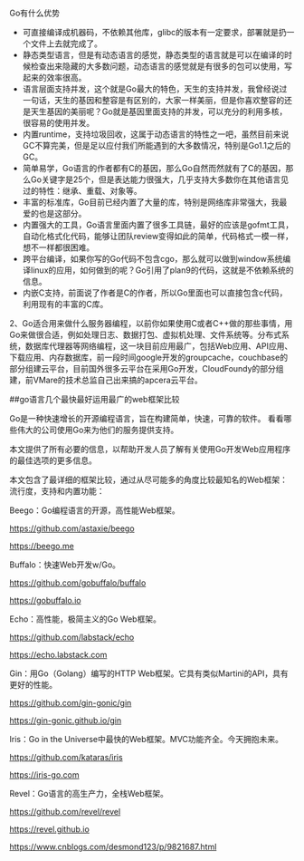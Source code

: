 #

Go有什么优势

* 可直接编译成机器码，不依赖其他库，glibc的版本有一定要求，部署就是扔一个文件上去就完成了。
* 静态类型语言，但是有动态语言的感觉，静态类型的语言就是可以在编译的时候检查出来隐藏的大多数问题，动态语言的感觉就是有很多的包可以使用，写起来的效率很高。
* 语言层面支持并发，这个就是Go最大的特色，天生的支持并发，我曾经说过一句话，天生的基因和整容是有区别的，大家一样美丽，但是你喜欢整容的还是天生基因的美丽呢？Go就是基因里面支持的并发，可以充分的利用多核，很容易的使用并发。
* 内置runtime，支持垃圾回收，这属于动态语言的特性之一吧，虽然目前来说GC不算完美，但是足以应付我们所能遇到的大多数情况，特别是Go1.1之后的GC。
* 简单易学，Go语言的作者都有C的基因，那么Go自然而然就有了C的基因，那么Go关键字是25个，但是表达能力很强大，几乎支持大多数你在其他语言见过的特性：继承、重载、对象等。
* 丰富的标准库，Go目前已经内置了大量的库，特别是网络库非常强大，我最爱的也是这部分。
* 内置强大的工具，Go语言里面内置了很多工具链，最好的应该是gofmt工具，自动化格式化代码，能够让团队review变得如此的简单，代码格式一模一样，想不一样都很困难。
* 跨平台编译，如果你写的Go代码不包含cgo，那么就可以做到window系统编译linux的应用，如何做到的呢？Go引用了plan9的代码，这就是不依赖系统的信息。
* 内嵌C支持，前面说了作者是C的作者，所以Go里面也可以直接包含c代码，利用现有的丰富的C库。

2、Go适合用来做什么服务器编程，以前你如果使用C或者C++做的那些事情，用Go来做很合适，例如处理日志、数据打包、虚拟机处理、文件系统等。分布式系统，数据库代理器等网络编程，这一块目前应用最广，包括Web应用、API应用、下载应用、内存数据库，前一段时间google开发的groupcache，couchbase的部分组建云平台，目前国外很多云平台在采用Go开发，CloudFoundy的部分组建，前VMare的技术总监自己出来搞的apcera云平台。




##go语言几个最快最好运用最广的web框架比较

Go是一种快速增长的开源编程语言，旨在构建简单，快速，可靠的软件。 看看哪些伟大的公司使用Go来为他们的服务提供支持。

本文提供了所有必要的信息，以帮助开发人员了解有关使用Go开发Web应用程序的最佳选项的更多信息。

本文包含了最详细的框架比较，通过从尽可能多的角度比较最知名的Web框架：流行度，支持和内置功能：

Beego：Go编程语言的开源，高性能Web框架。

https://github.com/astaxie/beego

https://beego.me

Buffalo：快速Web开发w/Go。

https://github.com/gobuffalo/buffalo

https://gobuffalo.io

Echo：高性能，极简主义的Go Web框架。

https://github.com/labstack/echo

https://echo.labstack.com

Gin：用Go（Golang）编写的HTTP Web框架。它具有类似Martini的API，具有更好的性能。

https://github.com/gin-gonic/gin

https://gin-gonic.github.io/gin

Iris：Go in the Universe中最快的Web框架。MVC功能齐全。今天拥抱未来。

https://github.com/kataras/iris

https://iris-go.com

Revel：Go语言的高生产力，全栈Web框架。

https://github.com/revel/revel

https://revel.github.io








https://www.cnblogs.com/desmond123/p/9821687.html
